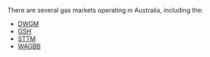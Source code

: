 There are several gas markets operating in Australia, including the:
- [DWGM](DWGM.md)
- [GSH](GSH.md)
- [STTM](STTM.md) 
- [WAGBB](WAGBB.md) 
